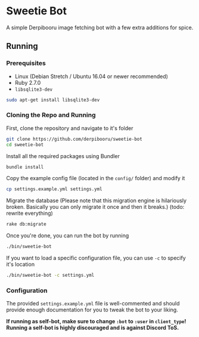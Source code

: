 # Sweetie Bot
A simple Derpibooru image fetching bot with a few extra additions for spice.

## Running
### Prerequisites
* Linux (Debian Stretch / Ubuntu 16.04 or newer recommended)
* Ruby 2.7.0
* `libsqlite3-dev`

```sh
sudo apt-get install libsqlite3-dev
```

### Cloning the Repo and Running
First, clone the repository and navigate to it's folder
```sh
git clone https://github.com/derpibooru/sweetie-bot
cd sweetie-bot
```
Install all the required packages using Bundler
```sh
bundle install
```
Copy the example config file (located in the `config/` folder) and modify it
```sh
cp settings.example.yml settings.yml
```
Migrate the database
(Please note that this migration engine is hilariously broken. Basically you can only migrate it once and then it breaks.)
(todo: rewrite everything)
```sh
rake db:migrate
```
Once you're done, you can run the bot by running
```sh
./bin/sweetie-bot
```
If you want to load a specific configuration file, you can use `-c` to specify it's location
```sh
./bin/sweetie-bot -c settings.yml
```

### Configuration
The provided `settings.example.yml` file is well-commented and should provide enough documentation for you to tweak the bot to your liking.

**If running as self-bot, make sure to change `:bot` to `:user` in `client_type`! Running a self-bot is highly discouraged and is against Discord ToS.**
